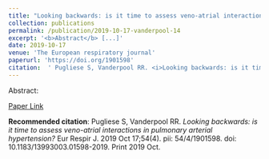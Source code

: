 ```yaml
--- 
title: "Looking backwards: is it time to assess veno-atrial interactions in pulmonary arterial hypertension?" 
collection: publications 
permalink: /publication/2019-10-17-vanderpool-14 
excerpt: '<b>Abstract</b> [...]' 
date: 2019-10-17 
venue: 'The European respiratory journal' 
paperurl: 'https://doi.org/1901598' 
citation:  ' Pugliese S, Vanderpool RR. <i>Looking backwards: is it time to assess veno-atrial interactions in pulmonary arterial hypertension?</i> Eur Respir J. 2019 Oct 17;54(4). pii: 54/4/1901598. doi: 10.1183/13993003.01598-2019. Print 2019 Oct.' 
--- 
```

Abstract:    
 
[Paper Link](https://doi.org/1901598) 
 
<b>Recommended citation</b>:  Pugliese S, Vanderpool RR. <i>Looking backwards: is it time to assess veno-atrial interactions in pulmonary arterial hypertension?</i> Eur Respir J. 2019 Oct 17;54(4). pii: 54/4/1901598. doi: 10.1183/13993003.01598-2019. Print 2019 Oct. 
